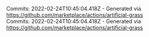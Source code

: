 Commits: 2022-02-24T10:45:04.418Z - Generated via https://github.com/marketplace/actions/artificial-grass
<br>
Commits: 2022-02-24T10:45:04.418Z - Generated via https://github.com/marketplace/actions/artificial-grass
<br>
